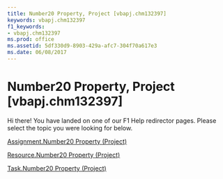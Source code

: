 ```yaml
---
title: Number20 Property, Project [vbapj.chm132397]
keywords: vbapj.chm132397
f1_keywords:
- vbapj.chm132397
ms.prod: office
ms.assetid: 5df330d9-8903-429a-afc7-304f70a617e3
ms.date: 06/08/2017
---
```



# Number20 Property, Project [vbapj.chm132397]

Hi there! You have landed on one of our F1 Help redirector pages. Please select the topic you were looking for below.

[Assignment.Number20 Property (Project)](http://msdn.microsoft.com/library/b5d944bb-b69b-d0d8-ffe8-7c95205a3b6f%28Office.15%29.aspx)

[Resource.Number20 Property (Project)](http://msdn.microsoft.com/library/42f022bb-dd81-b0d6-6de6-24fa15a4db37%28Office.15%29.aspx)

[Task.Number20 Property (Project)](http://msdn.microsoft.com/library/528afd9b-6250-25ff-4938-53dc46bdd7e7%28Office.15%29.aspx)

